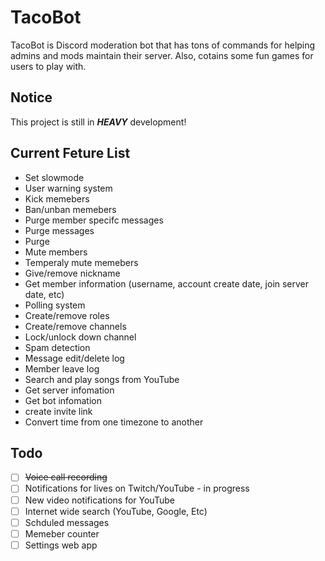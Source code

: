 # TacoBot

TacoBot is Discord moderation bot that has tons of commands for helping admins and mods maintain their server. Also, cotains some fun games for users to play with. 

## Notice
This project is still in ***HEAVY*** development!

## Current Feture List
- Set slowmode
- User warning system
- Kick memebers
- Ban/unban memebers
- Purge member specifc messages
- Purge messages
- Purge 
- Mute members
- Temperaly mute memebers
- Give/remove nickname
- Get member information (username, account create date, join server date, etc)
- Polling system
- Create/remove roles
- Create/remove channels
- Lock/unlock down channel
- Spam detection
- Message edit/delete log
- Member leave log
- Search and play songs from YouTube
- Get server infomation
- Get bot infomation
- create invite link
- Convert time from one timezone to another



## Todo
- [ ] ~~Voice call recording~~
- [ ] Notifications for lives on Twitch/YouTube - in progress
- [ ] New video notifications for YouTube
- [ ] Internet wide search (YouTube, Google, Etc)
- [ ] Schduled messages
- [ ] Memeber counter
- [ ]  Settings web app